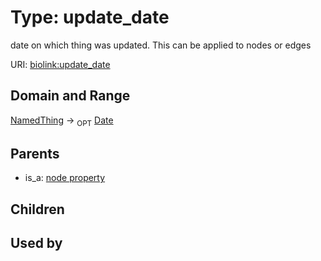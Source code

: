 
# Type: update_date


date on which thing was updated. This can be applied to nodes or edges

URI: [biolink:update_date](https://w3id.org/biolink/vocab/update_date)


## Domain and Range

[NamedThing](NamedThing.md) ->  <sub>OPT</sub> [Date](types/Date.md)

## Parents

 *  is_a: [node property](node_property.md)

## Children


## Used by

